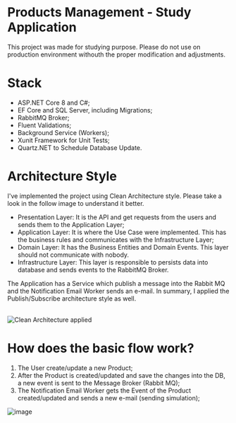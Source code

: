 # Products Management - Study Application
This project was made for studying purpose. Please do not use on production environment withouth the proper modification and adjustments.

# Stack
- ASP.NET Core 8 and C#;
- EF Core and SQL Server, including Migrations;
- RabbitMQ Broker;
- Fluent Validations;
- Background Service (Workers);
- Xunit Framework for Unit Tests;
- Quartz.NET to Schedule Database Update.

# Architecture Style
I've implemented the project using Clean Architecture style. Please take a look in the follow image to understand it better.

- Presentation Layer: It is the API and get requests from the users and sends them to the Application Layer;
- Application Layer: It is where the Use Case were implemented. This has the business rules and communicates with the Infrastructure Layer;
- Domain Layer: It has the Business Entities and Domain Events. This layer should not communicate with nobody.
- Infrastructure Layer: This layer is responsible to persists data into database and sends events to the RabbitMQ Broker.

The Application has a Service which publish a message into the Rabbit MQ and the Notification Email Worker sends an e-mail.
In summary, I applied the Publish/Subscribe architecture style as well.

<br/>
  
<img alt="Clean Architecture applied" title="Clean Architecture applied" src="https://github.com/user-attachments/assets/825a1f35-a317-48a3-8cd9-39bb5a0b5097" />

<br/>

# How does the basic flow work?
1) The User create/update a new Product;
2) After the Product is created/updated and save the changes into the DB, a new event is sent to the Message Broker (Rabbit MQ);
3) The Notification Email Worker gets the Event of the Product created/updated and sends a new e-mail (sending simulation);

![image](https://github.com/user-attachments/assets/46143448-2eda-4bbc-84d0-13e66f78e7a8)


